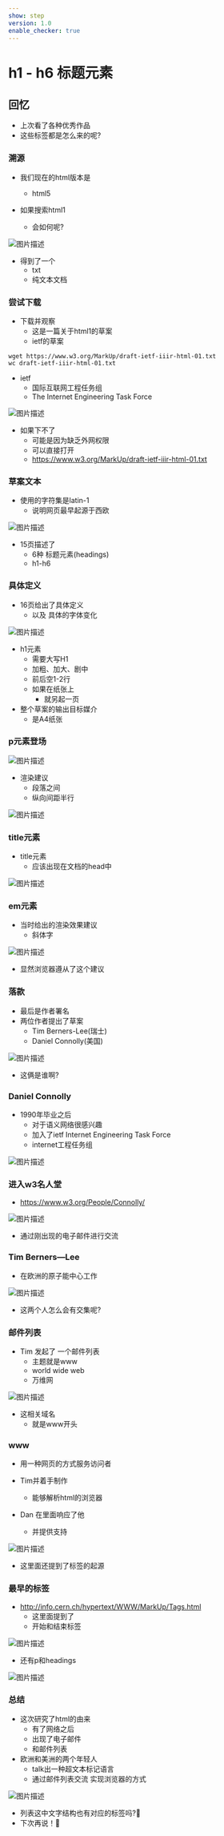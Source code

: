 ```yaml
---
show: step
version: 1.0
enable_checker: true
---
```


# h1 - h6 标题元素

## 回忆

- 上次看了各种优秀作品
- 这些标签都是怎么来的呢?

### 溯源

- 我们现在的html版本是
	- html5

- 如果搜索html1
	- 会如何呢?

![图片描述](https://doc.shiyanlou.com/courses/uid1190679-20240702-1719923522310)

- 得到了一个
	- txt
	- 纯文本文档

### 尝试下载


- 下载并观察
	- 这是一篇关于html1的草案
	- ietf的草案

```
wget https://www.w3.org/MarkUp/draft-ietf-iiir-html-01.txt
wc draft-ietf-iiir-html-01.txt
```

- ietf
	- 国际互联网工程任务组
	- The Internet Engineering Task Force

![图片描述](https://doc.shiyanlou.com/courses/uid1190679-20240702-1719923635942)

- 如果下不了
	- 可能是因为缺乏外网权限
	- 可以直接打开
	- https://www.w3.org/MarkUp/draft-ietf-iiir-html-01.txt

### 草案文本

- 使用的字符集是latin-1
	- 说明网页最早起源于西欧

![图片描述](https://doc.shiyanlou.com/courses/uid1190679-20240702-1719925448734)

- 15页描述了
	- 6种 标题元素(headings)
	- h1-h6

### 具体定义

- 16页给出了具体定义
	- 以及 具体的字体变化

![图片描述](https://doc.shiyanlou.com/courses/uid1190679-20240702-1719925596712)

- h1元素
	- 需要大写H1
	- 加粗、加大、剧中
	- 前后空1-2行
	- 如果在纸张上
		- 就另起一页
- 整个草案的输出目标媒介
	- 是A4纸张

### p元素登场

![图片描述](https://doc.shiyanlou.com/courses/uid1190679-20240702-1719925847095)

- 渲染建议
	- 段落之间
	- 纵向间距半行

![图片描述](https://doc.shiyanlou.com/courses/uid1190679-20240702-1719925861135)

### title元素

- title元素
	-  应该出现在文档的head中

![图片描述](https://doc.shiyanlou.com/courses/uid1190679-20240702-1719925939263)

### em元素

- 当时给出的渲染效果建议
	- 斜体字

![图片描述](https://doc.shiyanlou.com/courses/uid1190679-20240702-1719926035979)

- 显然浏览器遵从了这个建议

### 落款

- 最后是作者署名
- 两位作者提出了草案
	- Tim  Berners-Lee(瑞士)
	- Daniel Connolly(美国)

![图片描述](https://doc.shiyanlou.com/courses/uid1190679-20240702-1719926256154)

- 这俩是谁啊?

### Daniel Connolly

- 1990年毕业之后
	- 对于语义网络很感兴趣
	- 加入了ietf Internet Engineering Task Force 
	- internet工程任务组 

![图片描述](https://doc.shiyanlou.com/courses/uid1190679-20240702-1719927313707)

### 进入w3名人堂

- https://www.w3.org/People/Connolly/

![图片描述](https://doc.shiyanlou.com/courses/uid1190679-20240702-1719926973205)

- 通过刚出现的电子邮件进行交流

### Tim Berners—Lee

- 在欧洲的原子能中心工作

![图片描述](https://doc.shiyanlou.com/courses/uid1190679-20240702-1719927522003)

- 这两个人怎么会有交集呢?

### 邮件列表

- Tim 发起了 一个邮件列表
	- 主题就是www
	- world wide web
	- 万维网

![图片描述](https://doc.shiyanlou.com/courses/uid1190679-20240703-1720011394475)

- 这相关域名
	- 就是www开头


### www

- 用一种网页的方式服务访问者

- Tim并着手制作
	- 能够解析html的浏览器
- Dan 在里面响应了他
	- 并提供支持

![图片描述](https://doc.shiyanlou.com/courses/uid1190679-20240702-1719927723032)

- 这里面还提到了标签的起源

### 最早的标签
- http://info.cern.ch/hypertext/WWW/MarkUp/Tags.html
	- 这里面提到了
	- 开始和结束标签

![图片描述](https://doc.shiyanlou.com/courses/uid1190679-20240702-1719928076976)

- 还有p和headings

![图片描述](https://doc.shiyanlou.com/courses/uid1190679-20240702-1719928120138)

### 总结 
- 这次研究了html的由来
	- 有了网络之后
	- 出现了电子邮件
	- 和邮件列表
- 欧洲和美洲的两个年轻人
	- talk出一种超文本标记语言
	- 通过邮件列表交流 实现浏览器的方式

![图片描述](https://doc.shiyanlou.com/courses/uid1190679-20240702-1719928244613)

- 列表这中文字结构也有对应的标签吗?🤔
- 下次再说！👋
